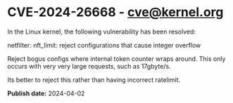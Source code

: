 # CVE-2024-26668 - cve@kernel.org

In the Linux kernel, the following vulnerability has been resolved:

netfilter: nft_limit: reject configurations that cause integer overflow

Reject bogus configs where internal token counter wraps around.
This only occurs with very very large requests, such as 17gbyte/s.

Its better to reject this rather than having incorrect ratelimit.

**Publish date:** 2024-04-02
